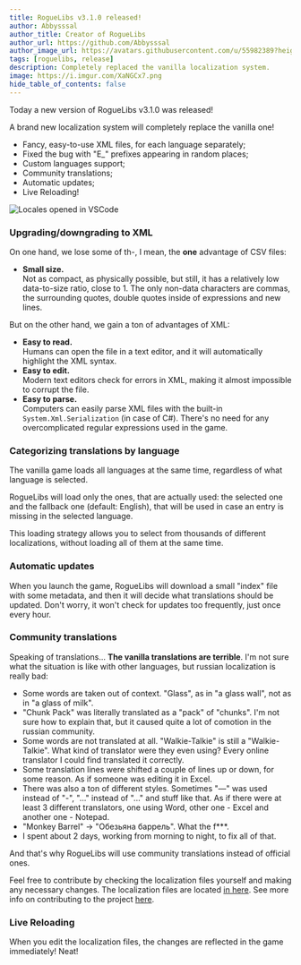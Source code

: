 ```yaml
---
title: RogueLibs v3.1.0 released!
author: Abbysssal
author_title: Creator of RogueLibs
author_url: https://github.com/Abbysssal
author_image_url: https://avatars.githubusercontent.com/u/55982389?height=200&width=200
tags: [roguelibs, release]
description: Completely replaced the vanilla localization system.
image: https://i.imgur.com/XaNGCx7.png
hide_table_of_contents: false
---
```


Today a new version of RogueLibs v3.1.0 was released!

A brand new localization system will completely replace the vanilla one!

- Fancy, easy-to-use XML files, for each language separately;
- Fixed the bug with "E_" prefixes appearing in random places;
- Custom languages support;
- Community translations;
- Automatic updates;
- Live Reloading!

![Locales opened in VSCode](https://i.imgur.com/XaNGCx7.png)

<!--truncate-->

### Upgrading/downgrading to XML

On one hand, we lose some of th-, I mean, the **one** advantage of CSV files:

- **Small size.**  
  Not as compact, as physically possible, but still, it has a relatively low data-to-size ratio, close to 1. The only non-data characters are commas, the surrounding quotes, double quotes inside of expressions and new lines.

But on the other hand, we gain a ton of advantages of XML:

- **Easy to read.**  
  Humans can open the file in a text editor, and it will automatically highlight the XML syntax.  
- **Easy to edit.**  
  Modern text editors check for errors in XML, making it almost impossible to corrupt the file.
- **Easy to parse.**  
  Computers can easily parse XML files with the built-in `System.Xml.Serialization` (in case of C#). There's no need for any overcomplicated regular expressions used in the game.

### Categorizing translations by language

The vanilla game loads all languages at the same time, regardless of what language is selected.

RogueLibs will load only the ones, that are actually used: the selected one and the fallback one (default: English), that will be used in case an entry is missing in the selected language.

This loading strategy allows you to select from thousands of different localizations, without loading all of them at the same time.

### Automatic updates

When you launch the game, RogueLibs will download a small "index" file with some metadata, and then it will decide what translations should be updated. Don't worry, it won't check for updates too frequently, just once every hour.

### Community translations

Speaking of translations... **The vanilla translations are terrible**. I'm not sure what the situation is like with other languages, but russian localization is really bad:

- Some words are taken out of context. "Glass", as in "a glass wall", not as in "a glass of milk".
- "Chunk Pack" was literally translated as a "pack" of "chunks". I'm not sure how to explain that, but it caused quite a lot of comotion in the russian community.
- Some words are not translated at all. "Walkie-Talkie" is still a "Walkie-Talkie". What kind of translator were they even using? Every online translator I could find translated it correctly.
- Some translation lines were shifted a couple of lines up or down, for some reason. As if someone was editing it in Excel.
- There was also a ton of different styles. Sometimes "—" was used instead of "-", "…" instead of "..." and stuff like that. As if there were at least 3 different translators, one using Word, other one - Excel and another one - Notepad.
- "Monkey Barrel" → "Обезьяна баррель". What the f\*\*\*.
- I spent about 2 days, working from morning to night, to fix all of that.

And that's why RogueLibs will use community translations instead of official ones.

Feel free to contribute by checking the localization files yourself and making any necessary changes. The localization files are located [in here](https://github.com/Abbysssal/RogueLibs/tree/main/RogueLibsCore/Resources). See more info on contributing to the project [here](https://github.com/Abbysssal/RogueLibs/blob/main/.github/CONTRIBUTING.md).

### Live Reloading

When you edit the localization files, the changes are reflected in the game immediately! Neat!

